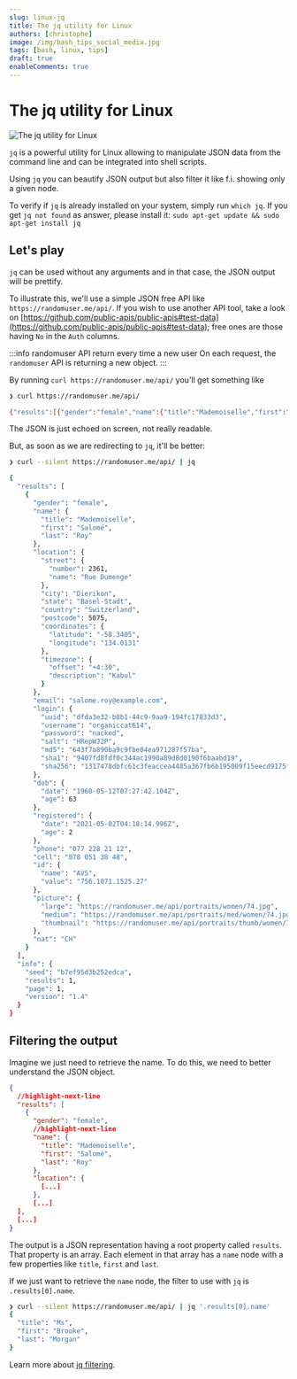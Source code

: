 ```yaml
---
slug: linux-jq
title: The jq utility for Linux
authors: [christophe]
image: /img/bash_tips_social_media.jpg
tags: [bash, linux, tips]
draft: true
enableComments: true
---
```

# The jq utility for Linux

![The jq utility for Linux](/img/bash_tips_header.jpg)

`jq` is a powerful utility for Linux allowing to manipulate JSON data from the command line and can be integrated into shell scripts.

Using `jq` you can beautify JSON output but also filter it like f.i. showing only a given node.

<!-- truncate -->

To verify if `jq` is already installed on your system, simply run `which jq`. If you get `jq not found` as answer, please install it: `sudo apt-get update && sudo apt-get install jq`

## Let's play

`jq` can be used without any arguments and in that case, the JSON output will be prettify.

To illustrate this, we'll use a simple JSON free API like `https://randomuser.me/api/`. If you wish to use another API tool, take a look on [https://github.com/public-apis/public-apis#test-data](https://github.com/public-apis/public-apis#test-data); free ones are those having `No` in the `Auth` columns.

:::info randomuser API return every time a new user
On each request, the `randomuser` API is returning a new object.
:::

By running `curl https://randomuser.me/api/` you'll get something like

```bash
❯ curl https://randomuser.me/api/

{"results":[{"gender":"female","name":{"title":"Mademoiselle","first":"Milena","last":"Martin"},"location":{"street":{"number":9831,"name":"Rue de L'Abbé-Migne"},"city":"Lengnau (Ag)","state":"Basel-Landschaft","country":"Switzerland","postcode":3789,"coordinates":{"latitude":"-60.0739","longitude":"135.1462"},"timezone":{"offset":"+7:00","description":"Bangkok, Hanoi, Jakarta"}},"email":"milena.martin@example.com","login":{"uuid":"bafdf972-4183-484a-903a-84f2654f0fec","username":"purpleleopard344","password":"cameron","salt":"gGoFrP1a","md5":"af359ca6697c3ac68f4c190583544619","sha1":"19033bc1630d96bba29726823ef91f53800e67d1","sha256":"cac6a35f5135f14707b8b3ec48617f23b4105b1c5e33a2b64597e7a0c7c891a0"},"dob":{"date":"1998-10-10T02:42:04.525Z","age":25},"registered":{"date":"2005-05-01T01:26:36.354Z","age":18},"phone":"079 098 73 86","cell":"077 411 83 18","id":{"name":"AVS","value":"756.9632.2579.59"},"picture":{"large":"https://randomuser.me/api/portraits/women/37.jpg","medium":"https://randomuser.me/api/portraits/med/women/37.jpg","thumbnail":"https://randomuser.me/api/portraits/thumb/women/37.jpg"},"nat":"CH"}],"info":{"seed":"213f93e3e854d33c","results":1,"page":1,"version":"1.4"}}
```

The JSON is just echoed on screen, not really readable.

But, as soon as we are redirecting to `jq`, it'll be better:

```bash
❯ curl --silent https://randomuser.me/api/ | jq

{
  "results": [
    {
      "gender": "female",
      "name": {
        "title": "Mademoiselle",
        "first": "Salomé",
        "last": "Roy"
      },
      "location": {
        "street": {
          "number": 2361,
          "name": "Rue Dumenge"
        },
        "city": "Dierikon",
        "state": "Basel-Stadt",
        "country": "Switzerland",
        "postcode": 5075,
        "coordinates": {
          "latitude": "-58.3405",
          "longitude": "134.0131"
        },
        "timezone": {
          "offset": "+4:30",
          "description": "Kabul"
        }
      },
      "email": "salome.roy@example.com",
      "login": {
        "uuid": "dfda3e32-b8b1-44c9-9aa9-194fc17833d3",
        "username": "organiccat614",
        "password": "nacked",
        "salt": "HRepWJ2P",
        "md5": "643f7a890ba9c9fbe04ea971287f57ba",
        "sha1": "9407fd8fdf0c344ac1990a89d8d0190f6baabd19",
        "sha256": "1317478dbfc61c3feaccea4485a367fb6b195009f15eecd9175f2d1a9215d5df"
      },
      "dob": {
        "date": "1960-05-12T07:27:42.104Z",
        "age": 63
      },
      "registered": {
        "date": "2021-05-02T04:18:14.996Z",
        "age": 2
      },
      "phone": "077 228 21 12",
      "cell": "078 051 38 48",
      "id": {
        "name": "AVS",
        "value": "756.1071.1525.27"
      },
      "picture": {
        "large": "https://randomuser.me/api/portraits/women/74.jpg",
        "medium": "https://randomuser.me/api/portraits/med/women/74.jpg",
        "thumbnail": "https://randomuser.me/api/portraits/thumb/women/74.jpg"
      },
      "nat": "CH"
    }
  ],
  "info": {
    "seed": "b7ef95d3b252edca",
    "results": 1,
    "page": 1,
    "version": "1.4"
  }
}
```

## Filtering the output

Imagine we just need to retrieve the name. To do this, we need to better understand the JSON object.

```json
{
  //highlight-next-line
  "results": [
    {
      "gender": "female",
      //highlight-next-line
      "name": {
        "title": "Mademoiselle",
        "first": "Salomé",
        "last": "Roy"
      },
      "location": {
        [...]
      },
      [...]
  ],
  [...]
}
```

The output is a JSON representation having a root property called `results`. That property is an array. Each element in that array has a `name` node with a few properties like `title`, `first` and `last`.

If we just want to retrieve the `name` node, the filter to use with `jq` is `.results[0].name`.

```bash
❯ curl --silent https://randomuser.me/api/ | jq '.results[0].name'
{
  "title": "Ms",
  "first": "Brooke",
  "last": "Morgan"
}
```

Learn more about [jq filtering](https://jqlang.github.io/jq/tutorial/).
